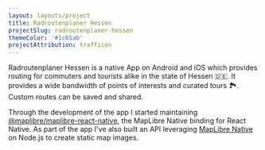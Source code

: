 ```yaml
---
layout: layouts/project
title: Radroutenplaner Hessen
projectSlug: radroutenplaner-hessen
themeColor: '#1c65ab'
projectAttribution: trafficon
---
```


Radroutenplaner Hessen is a native App on Android and iOS which provides routing for commuters and tourists alike in
the state of Hessen 🇩🇪. It provides a wide bandwidth of points of interests and curated tours 🏞️. Custom routes can
be saved and shared.

Through the development of the app I started
maintaining [@maplibre/maplibre-react-native](https://github.com/maplibre/maplibre-react-native), the MapLibre Native
binding for React Native. As part of the app I've also built an API
leveraging [MapLibre Native](https://github.com/maplibre/maplibre-gl-native) on Node.js to create static map images.
